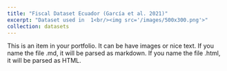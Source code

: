 ```yaml
---
title: "Fiscal Dataset Ecuador (García et al. 2021)"
excerpt: "Dataset used in  1<br/><img src='/images/500x300.png'>"
collection: datasets
---
```


This is an item in your portfolio. It can be have images or nice text. If you name the file .md, it will be parsed as markdown. If you name the file .html, it will be parsed as HTML. 
